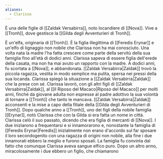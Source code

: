 ```yaml
---
aliases:
  - Clarissa
---
```



È una delle figlie di [[Zaldak Versabirra]], noto locandiere di [[Nova]]. 
Vive a [[Tronh]], dove gestisce la [[Gilda degli Avventurieri di Tronh]]. 


È un'elfa, originaria di [[Tronh]]. È la figlia illegittima di [[Feredis Erynar]] e un'elfo di lignaggio non nobile che Clarissa non ha mai conosciuto. Una volta nata la madre l'ha fatta crescere come parte della servitù della sua famiglia fino all'età di dodici anni. Clarissa sapeva di essere figlia dell'erede della casata, ma non ha mai avuto un rapporto con la madre. 
A dodici anni, fu scortata a [[Nova]], e abbandonata. [[Zaldak Versabirra|Zaldak]] trovò la piccola ragazza, vestita in modo semplice ma pulita, spersa nei pressi della sua locanda. Clarissa spiegò la situazione a [[Zaldak Versabirra|Zaldak]] che la prese con sé. Clarissa lavorò, con gli altri figli di [[Zaldak Versabirra|Zaldak]], al [[Il Riposo del Macaco|Riposo del Macaco]] per molti anni, finché da giovane adulta non espresse al padre adottivo la sua volontà di tornare a [[Tronh]] che tanto le mancava. 
[[Zaldak Versabirra|Zaldak]] acconsentì e la mise a capo della filiale della [[Gilda degli Avventurieri di Tronh]]. 
Dopo qualche anno a [[Tronh]], uno dei figli della nobile famiglia [[Erynar]], notò Clarissa che con la Gilda si era fatta un nome in città. Clarissa celò il suo passato, dicendo che era figlia di mercanti di [[Nova]]. I due iniziarono a frequentarsi e si innamorarono e, nonostante la famiglia di [[Feredis Erynar|Feredis]] inizialmente non erano d'accordo sul far sposare il loro secondogenito con una ragazza di origini non nobile, alla fine i due innamorati ebbero la meglio e furono sposati. La famiglia fu convinta dal fatto che comunque Clarissa aveva sangue elfico puro. 
Dopo un altro anno, miracolosamente i due ebbero un figlio, che chiamarono 